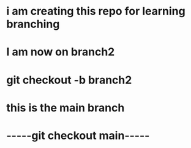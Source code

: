 # i am creating this repo for learning branching
# I am now on branch2
# git checkout -b branch2
# this is the main branch
# -----git checkout main-----
